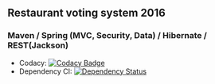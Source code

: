 ## Restaurant voting system 2016
### Maven / Spring (MVC, Security, Data) / Hibernate / REST(Jackson)

* Codacy: [![Codacy Badge](https://api.codacy.com/project/badge/Grade/ff9b4f0e7af349348df178c133107c5d)](https://www.codacy.com/app/emitrohin/VotingSystem?utm_source=github.com&amp;utm_medium=referral&amp;utm_content=emitrohin/VotingSystem&amp;utm_campaign=Badge_Grade)
* Dependency CI: [![Dependency Status](https://dependencyci.com/github/emitrohin/VotingSystem/badge)](https://dependencyci.com/github/emitrohin/VotingSystem)